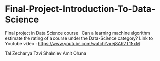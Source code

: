 # Final-Project-Introduction-To-Data-Science

Final project in Data Science course | Can a learning machine algorithm estimate the rating of a course under the Data-Science category? Link to Youtube video : https://www.youtube.com/watch?v=ej8AR7T1NxM

Tal Zechariya Tzvi Shalmiev Amit Ohana
